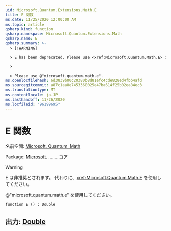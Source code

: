 ```yaml
---
uid: Microsoft.Quantum.Extensions.Math.E
title: E 関数
ms.date: 11/25/2020 12:00:00 AM
ms.topic: article
qsharp.kind: function
qsharp.namespace: Microsoft.Quantum.Extensions.Math
qsharp.name: E
qsharp.summary: >-
  > [!WARNING]

  > E has been deprecated. Please use <xref:Microsoft.Quantum.Math.E> instead.

  >

  > Please use @"microsoft.quantum.math.e".
ms.openlocfilehash: 6d3839b00c20380b8d81efc4cde828ed4fbb4afd
ms.sourcegitcommit: a87c1aa8e7453360025e47ba614f25b02ea84ec3
ms.translationtype: MT
ms.contentlocale: ja-JP
ms.lasthandoff: 11/26/2020
ms.locfileid: "96199695"
---
```

# <a name="e-function"></a>E 関数

名前空間: [Microsoft. Quantum. Math](xref:Microsoft.Quantum.Extensions.Math)

Package: [Microsoft.](https://nuget.org/packages/Microsoft.Quantum.QSharp.Core) ....... コア


> [!WARNING]
> E は非推奨とされます。 代わりに、<xref:Microsoft.Quantum.Math.E> を使用してください。
>
> @"microsoft.quantum.math.e" を使用してください。



```qsharp
function E () : Double
```


## <a name="output--double"></a>出力: [Double](xref:microsoft.quantum.lang-ref.double)


